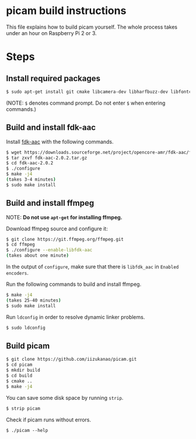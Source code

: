 # picam build instructions

This file explains how to build picam yourself. The whole process takes under an hour on Raspberry Pi 2 or 3.


# Steps

## Install required packages

```sh
$ sudo apt-get install git cmake libcamera-dev libharfbuzz-dev libfontconfig-dev libasound-dev libdrm-dev libegl-dev libepoxy-dev libssl-dev liblzma-dev
```

(NOTE: `$` denotes command prompt. Do not enter `$` when entering commands.)


## Build and install fdk-aac

Install [fdk-aac](https://sourceforge.net/projects/opencore-amr/files/fdk-aac/) with the following commands.

```sh
$ wget https://downloads.sourceforge.net/project/opencore-amr/fdk-aac/fdk-aac-2.0.2.tar.gz
$ tar zxvf fdk-aac-2.0.2.tar.gz
$ cd fdk-aac-2.0.2
$ ./configure
$ make -j4
(takes 3-4 minutes)
$ sudo make install
```


## Build and install ffmpeg

NOTE: **Do not use `apt-get` for installing ffmpeg.**

Download ffmpeg source and configure it:

```sh
$ git clone https://git.ffmpeg.org/ffmpeg.git
$ cd ffmpeg
$ ./configure --enable-libfdk-aac
(takes about one minute)
```

In the output of `configure`, make sure that there is `libfdk_aac` in `Enabled encoders`.

Run the following commands to build and install ffmpeg.

```sh
$ make -j4
(takes 25-40 minutes)
$ sudo make install
```

Run `ldconfig` in order to resolve dynamic linker problems.

```sh
$ sudo ldconfig
```


## Build picam

```sh
$ git clone https://github.com/iizukanao/picam.git
$ cd picam
$ mkdir build
$ cd build
$ cmake ..
$ make -j4
```

You can save some disk space by running `strip`.

```sh
$ strip picam
```

Check if picam runs without errors.

```
$ ./picam --help
```
